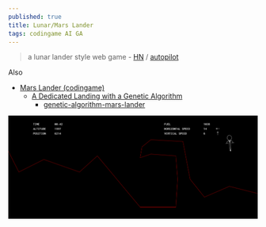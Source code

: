 ```yaml
---
published: true
title: Lunar/Mars Lander
tags: codingame AI GA
---
```

> a lunar lander style web game - [HN](https://news.ycombinator.com/item?id=35032506) / [autopilot](https://news.ycombinator.com/item?id=35090054)

Also
- [Mars Lander (codingame)](https://www.codingame.com/multiplayer/optimization/mars-lander)
	- [A Dedicated Landing with a Genetic Algorithm](https://www.codingame.com/blog/genetic-algorithm-mars-lander/)
		- [ genetic-algorithm-mars-lander](https://github.com/teekaytai/genetic-algorithm-mars-lander)
    
![caption](https://github.com/teekaytai/genetic-algorithm-mars-lander/raw/main/screenshot.png)